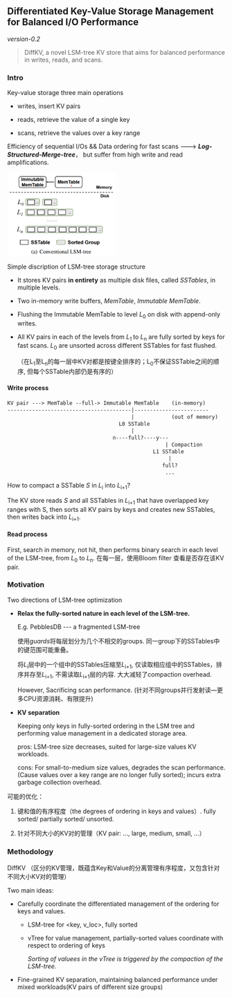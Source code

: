## Differentiated Key-Value Storage Management for Balanced I/O Performance

*version-0.2*

> DiffKV, a novel LSM-tree KV store that aims for balanced performance in writes, reads, and scans.

### Intro

Key-value storage three main operations

- writes, insert KV pairs

- reads, retrieve the value of a single key

- scans, retrieve the values over a key range

Efficiency of sequential I/Os && Data ordering for fast scans ---> ***Log-Structured-Merge-tree***， but suffer from high write and read amplifications.

<img src="./images/image-diffkv/conventional-LSM-tree.png" alt="LSM-tree" width="250"/>

Simple discription of LSM-tree storage structure

- It stores KV pairs **in entirety** as multiple disk files, called *SSTables*, in multiple levels. 

- Two in-memory write buffers, *MemTable*, *Immutable MemTable*.

- Flushing the Immutable MemTable to level *L*<sub>0</sub> on disk with append-only writes.

- All KV pairs in each of the levels from *L*<sub>1 </sub>to *L*<sub>n</sub> are fully sorted by keys for fast scans. *L*<sub>0</sub> are unsorted across different SSTables for fast flushed.
  
  （在L<sub>1</sub>至L<sub>n</sub>的每一层中KV对都是按键全排序的；L<sub>0</sub>不保证SSTable之间的顺序, 但每个SSTable内部仍是有序的）

#### Write process

```
KV pair ---> MemTable --full-> Immutable MemTable    (in-memory)
----------------------------------------|------------------------
                                        |            (out of memory)
                                    L0 SSTable    
                                        |
                                  n----full?----y---
                                                   | Compaction
                                               L1 SSTable
                                                    |
                                                  full?
                                                   ... 
```

How to compact a SSTable *S* in *L*<sub>i</sub> into *L*<sub>i+1</sub>?

The KV store reads *S* and all SSTables in *L*<sub>i+1</sub> that have overlapped key ranges with S, then sorts all  KV pairs by keys and creates new SSTables, then writes back into *L*<sub>i+1</sub>.

#### Read process

First, search in memory, not hit, then performs binary search in each level of the LSM-tree, from *L*<sub>0</sub> to *L*<sub>n</sub>. 在每一层，使用Bloom filter 查看是否存在该KV pair.

### Motivation

Two directions of LSM-tree optimization

- **Relax the fully-sorted nature in each level of the LSM-tree.** 
  
  E.g. PebblesDB --- a fragmented LSM-tree
  
  使用*guards*将每层划分为几个不相交的groups. 同一group下的SSTables中的键范围可能重叠。
  
  将*L*<sub>i</sub>层中的一个组中的SSTables压缩至*L*<sub>i+1</sub>, 仅读取相应组中的SSTables，排序并存至*L*<sub>i+1</sub>, 不需读取*L*<sub>i+1</sub>层的内容. 大大减轻了compaction overhead.
  
  However, Sacrificing scan performance. (针对不同groups并行发射读—更多CPU资源消耗、有限提升)

- **KV separation**
  
  Keeping only keys in fully-sorted ordering in the LSM tree and performing value management in a dedicated storage area.
  
  pros: LSM-tree size decreases, suited for large-size values KV workloads.
  
  cons: For small-to-medium size values, degrades the scan performance. (Cause values over a key range are no longer fully sorted); incurs extra garbage collection overhead.

可能的优化：

1. 键和值的有序程度（the degrees of ordering in keys and values）. fully sorted/ partially sorted/ unsorted.

2. 针对不同大小的KV对的管理（KV pair: ..., large, medium, small, ...）

### Methodology

DiffKV （区分的KV管理，既蕴含Key和Value的分离管理有序程度，又包含针对不同大小KV对的管理）

Two main ideas:

- Carefully coordinate the differentiated management of the ordering for keys and values. 
  
  - LSM-tree for \<key, v_loc\>, fully sorted
  
  - vTree for value management, partially-sorted values coordinate with respect to ordering of keys
    
    *Sorting of valuees in the vTree is triggered by the compaction of the LSM-tree.*

- Fine-grained KV separation, maintaining balanced performance under mixed workloads(KV pairs of different size groups)
